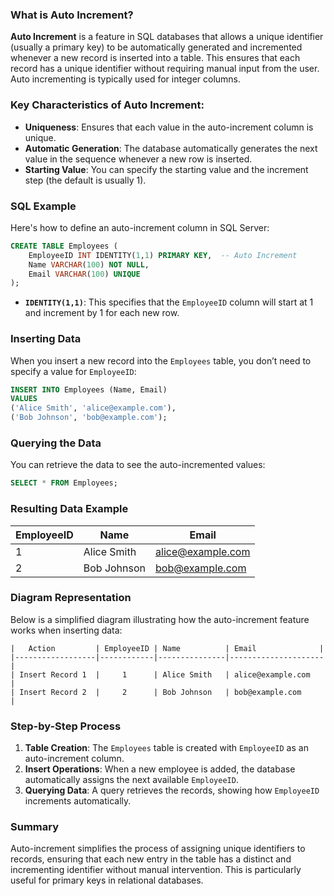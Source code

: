 ### What is Auto Increment?

**Auto Increment** is a feature in SQL databases that allows a unique identifier (usually a primary key) to be automatically generated and incremented whenever a new record is inserted into a table. This ensures that each record has a unique identifier without requiring manual input from the user. Auto incrementing is typically used for integer columns.

### Key Characteristics of Auto Increment:

- **Uniqueness**: Ensures that each value in the auto-increment column is unique.
- **Automatic Generation**: The database automatically generates the next value in the sequence whenever a new row is inserted.
- **Starting Value**: You can specify the starting value and the increment step (the default is usually 1).

### SQL Example

Here's how to define an auto-increment column in SQL Server:

```sql
CREATE TABLE Employees (
    EmployeeID INT IDENTITY(1,1) PRIMARY KEY,  -- Auto Increment
    Name VARCHAR(100) NOT NULL,
    Email VARCHAR(100) UNIQUE
);
```

- **`IDENTITY(1,1)`**: This specifies that the `EmployeeID` column will start at 1 and increment by 1 for each new row.

### Inserting Data

When you insert a new record into the `Employees` table, you don’t need to specify a value for `EmployeeID`:

```sql
INSERT INTO Employees (Name, Email) 
VALUES 
('Alice Smith', 'alice@example.com'),
('Bob Johnson', 'bob@example.com');
```

### Querying the Data

You can retrieve the data to see the auto-incremented values:

```sql
SELECT * FROM Employees;
```

### Resulting Data Example

| EmployeeID | Name          | Email              |
|------------|---------------|---------------------|
| 1          | Alice Smith   | alice@example.com    |
| 2          | Bob Johnson   | bob@example.com      |

### Diagram Representation

Below is a simplified diagram illustrating how the auto-increment feature works when inserting data:

```
|   Action         | EmployeeID | Name          | Email              |
|------------------|------------|---------------|---------------------|
| Insert Record 1  |     1      | Alice Smith   | alice@example.com    |
| Insert Record 2  |     2      | Bob Johnson   | bob@example.com      |
```

### Step-by-Step Process

1. **Table Creation**: The `Employees` table is created with `EmployeeID` as an auto-increment column.
2. **Insert Operations**: When a new employee is added, the database automatically assigns the next available `EmployeeID`.
3. **Querying Data**: A query retrieves the records, showing how `EmployeeID` increments automatically.

### Summary

Auto-increment simplifies the process of assigning unique identifiers to records, ensuring that each new entry in the table has a distinct and incrementing identifier without manual intervention. This is particularly useful for primary keys in relational databases.
